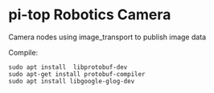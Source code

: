 # pi-top Robotics Camera
Camera nodes using image_transport to publish image data

Compile:
 ```
 sudo apt install  libprotobuf-dev
 sudo apt-get install protobuf-compiler
 sudo apt install libgoogle-glog-dev
 ```
